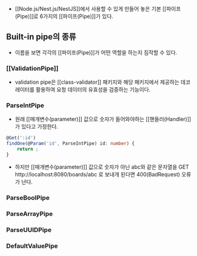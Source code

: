 - [[Node.js/Nest.js/NestJS]]에서 사용할 수 있게 만들어 놓은 기본 [[파이프(Pipe)]]로 6가지의 [[파이프(Pipe)]]가 있다.


## Built-in pipe의 종류

- 이름을 보면 각각의 [[파이프(Pipe)]]가 어떤 역할을 하는지 짐작할 수 있다.

### [[ValidationPipe]]

- validation pipe은 [[class-validator]] 패키지와 해당 패키지에서 제공하는 데코레이터를 활용하여 요청 데이터의 유효성을 검증하는 기능이다.

### ParseIntPipe

- 원래 [[매개변수(parameter)]] 값으로 숫자가 들어와야하는 [[핸들러(Handler)]]가 있다고 가정한다.

```ts
@Get(':id')
findOne(@Param('id', ParseIntPipe) id: number) {
	return ;
}
```

- 하지만 [[매개변수(parameter)]] 값으로 숫자가 아닌 abc와 같은 문자열을 GET http://localhost:8080/boards/abc 로 보내개 된다면 400(BadRequest) 오류가 난다.

### ParseBoolPipe

### ParseArrayPipe

### ParseUUIDPipe

### DefaultValuePipe


